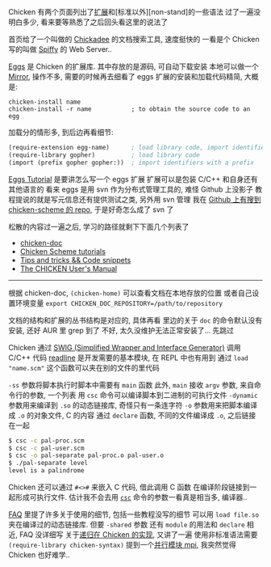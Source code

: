 
Chicken 有两个页面列出了[扩展][extension]和[标准以外][non-stand]的一些语法
过了一遍没明白多少, 看来要等熟悉了之后回头看这里的说法了

首页给了一个叫做的 [Chickadee][chickadee] 的文档搜索工具, 速度挺快的
一看是个 Chicken 写的叫做 [Spiffy][spiffy] 的 Web Server..

[Eggs][about-eggs] 是 Chicken 的扩展库. 其中存放的是源码, 可自动下载安装
本地可以做一个 [Mirror][mirror], 操作不多, 需要的时候再去细看了
eggs 扩展的安装和加载代码精简, 大概是:
```
chicken-install name
chicken-install -r name           ; to obtain the source code to an egg
```
加载分的情形多, 到后边再看细节:
```scheme
(require-extension egg-name)      ; load library code, import identifiers
(require-library gopher)          ; load library code
(import (prefix gopher gopher:))  ; import identifiers with a prefix
```

[Eggs Tutorial][eggs-tutor] 是要讲怎么写一个 eggs 扩展
扩展可以是包装 C/C++ 和自身还有其他语言的
看来 eggs 是用 svn 作为分布式管理工具的, 难怪 Github 上没影子
教程提说的就是写元信息还有提供测试之类, 另外用 svn 管理
我在 [Github 上有搜到 chicken-scheme 的 repo][repo], 于是好奇怎么成了 svn 了

松散的内容过一遍之后, 学习的路径就剩下下面几个列表了
* [chicken-doc][doc]
* [Chicken Scheme tutorials][tutorials]
* [Tips and tricks && Code snippets][tips]
* [The CHICKEN User's Manual][manual]

[manual]: http://wiki.call-cc.org/man/4/The%20User%27s%20Manual
[doc]: http://wiki.call-cc.org/eggref/4/chicken-doc
[tutorials]: http://wiki.call-cc.org/tutorials
[tips]: http://wiki.call-cc.org/tips%20and%20tricks
[repo]: https://github.com/alaricsp/chicken-scheme
[eggs-tutor]: http://wiki.call-cc.org/eggs%20tutorial
[about-eggs]: http://wiki.call-cc.org/eggs
[mirror]: http://wiki.call-cc.org/running-an-egg-mirror
[spiffy]: http://api.call-cc.org/doc/spiffy
[chickadee]: http://api.call-cc.org/doc/
[extension]: http://wiki.call-cc.org/man/4/Extensions%20to%20the%20standard#extended-dsssl-style-lambda-lists
[non-standard]: http://wiki.call-cc.org/man/4/Non-standard%20read%20syntax

-------

根据 chicken-doc, `(chicken-home)` 可以查看文档在本地存放的位置
或者自己设置环境变量 `export CHICKEN_DOC_REPOSITORY=/path/to/repository`

文档的结构和扩展的丛书结构是对应的, 具体再看
里边的关于 `doc` 的命令默认没有安装, 还好 AUR 里 grep 到了
不好, 太久没维护无法正常安装了... 先跳过


Chicken 通过 [SWIG (Simplified Wrapper and Interface Generator)][swig] 调用 C/C++ 代码
[readline][readline] 是开发需要的基本模块, 在 REPL 中也有用到
通过 `load "name.scm"` 这个函数可以夹在别的文件的里代码

[readline]: http://wiki.call-cc.org/eggref/4/readline
[swig]: http://www.swig.org/

`-ss` 参数将脚本执行时脚本中需要有 `main` 函数
此外, `main` 接收 `argv` 参数, 来自命令行的参数, 一个列表
用 `csc` 命令可以编译脚本到二进制的可执行文件
`-dynamic` 参数用来编译到 `.so` 的动态链接库, 奇怪只有一条连字符
`-o` 参数用来把脚本编译成 `.o` 的对象文件, C 的内容
通过 `declare` 函数, 不同的文件编译成 `.o`, 之后链接在一起
``` bash
$ csc -c pal-proc.scm
$ csc -c pal-user.scm
$ csc -o pal-separate pal-proc.o pal-user.o
$ ./pal-separate level
level is a palindrome
```

Chicken 还可以通过 `#<>#` 来嵌入 C 代码, 借此调用 C 函数
在编译阶段链接到一起形成可执行文件. 估计我不会去用
[`csc`][csc] 命令的参数一看真是相当多, 编译器..

[FAQ][faq] 里提了许多关于使用的细节, 包括一些教程没写的细节
可以用 `load file.so` 夹在编译过的动态链接库. 但要 `-shared` 参数
还有 `module` 的用法和 `declare` 相近, FAQ 没详细写
关于[递归在 Chicken 的实现][collection], 又讲了一遍
使用非标准语法需要 `(require-library chicken-syntax)`
提到一个[并行模块 mpi][mpi], 我突然觉得 Chicken 也好难学..

[mpi]: http://wiki.call-cc.org/eggref/4/mpi
[collection]: http://wiki.call-cc.org/man/4/faq#why-does-a-loop-that-doesnt-consstill-trigger-garbage-collections
[faq]: http://wiki.call-cc.org/man/4/faq
[csc]: http://wiki.call-cc.org/man/4/Using%20the%20compiler
